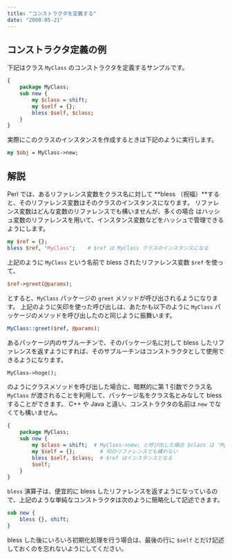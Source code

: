 ```yaml
---
title: "コンストラクタを定義する"
date: "2008-05-21"
---
```


コンストラクタ定義の例
----

下記はクラス `MyClass` のコンストラクタを定義するサンプルです。

```perl
{
    package MyClass;
    sub new {
        my $class = shift;
        my $self = {};
        bless $self, $class;
    }
}
```

実際にこのクラスのインスタンスを作成するときは下記のように実行します。

```perl
my $obj = MyClass->new;
```


解説
----

Perl では、あるリファレンス変数をクラス名に対して **bless （祝福）**すると、そのリファレンス変数はそのクラスのインスタンスになります。
リファレンス変数はどんな変数のリファレンスでも構いませんが、多くの場合 はハッシュ変数のリファレンスを用いて、インスタンス変数などをハッシュで管理できるようにします。

```perl
my $ref = {};
bless $ref, 'MyClass';    # $ref は MyClass クラスのインスタンスになる
```

上記のように `MyClass` という名前で bless されたリファレンス変数 `$ref` を使って、

```perl
$ref->greet(@params);
```

とすると、`MyClass` パッケージの `greet` メソッドが呼び出されるようになります。
上記のように矢印を使った呼び出しは、あたかも以下のように `MyClass` パッケージのメソッドを呼び出したのと同じように振舞います。

```perl
MyClass::greet($ref, @params);
```

あるパッケージ内のサブルーチンで、そのパッケージ名に対して bless したリファレンスを返すようにすれば、そのサブルーチンはコンストラクタとして使用できるようになります。

```perl
MyClass->hoge();
```

のようにクラスメソッドを呼び出した場合に、暗黙的に第 1 引数でクラス名 `MyClass` が渡されることを利用して、パッケージ名をクラス名とみなして bless することができます。
C++ や Java と違い、コンストラクタの名前は `new` でなくても構いません。

```perl
{
    package MyClass;
    sub new {
        my $class = shift;  # MyClass->new; と呼び出した場合 $class は 'MyClass' となる
        my $self = {};        # 何のリファレンスでも構わない
        bless $self, $class;  # $ref はインスタンスとなる
        $self;
    }
}
```

`bless` 演算子は、便宜的に bless したリファレンスを返すようになっているので、上記のような単純なコンストラクタは次のように簡略化して記述できます。

```perl
sub new {
    bless {}, shift;
}
```

bless した後にいろいろ初期化処理を行う場合は、最後の行に `$self` とだけ記述しておくのを忘れないようにしてください。

